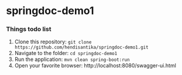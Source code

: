 # springdoc-demo1

### Things todo list

1. Clone this repository: `git clone https://github.com/hendisantika/springdoc-demo1.git`
2. Navigate to the folder: `cd springdoc-demo1`
3. Run the application: `mvn clean spring-boot:run`
4. Open your favorite browser: http://localhost:8080/swagger-ui.html
